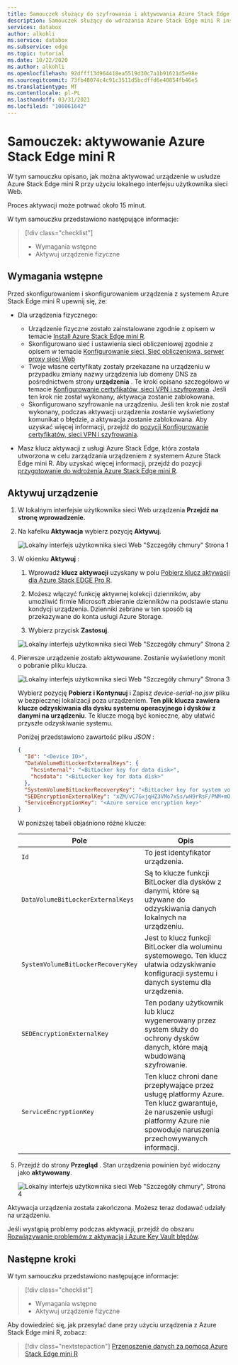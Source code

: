 ```yaml
---
title: Samouczek służący do szyfrowania i aktywowania Azure Stack Edge mini R urządzenia w Azure Portal | Microsoft Docs
description: Samouczek służący do wdrażania Azure Stack Edge mini R instruuje użytkownika o zaszyfrowaniu i aktywowaniu urządzenia fizycznego.
services: databox
author: alkohli
ms.service: databox
ms.subservice: edge
ms.topic: tutorial
ms.date: 10/22/2020
ms.author: alkohli
ms.openlocfilehash: 92dfff13d964418ea5519d30c7a1b91621d5e98e
ms.sourcegitcommit: 73fb48074c4c91c3511d5bcdffd6e40854fb46e5
ms.translationtype: MT
ms.contentlocale: pl-PL
ms.lasthandoff: 03/31/2021
ms.locfileid: "106061642"
---
```

# <a name="tutorial-activate-azure-stack-edge-mini-r"></a>Samouczek: aktywowanie Azure Stack Edge mini R

W tym samouczku opisano, jak można aktywować urządzenie w usłudze Azure Stack Edge mini R przy użyciu lokalnego interfejsu użytkownika sieci Web.

Proces aktywacji może potrwać około 15 minut.

W tym samouczku przedstawiono następujące informacje:

> [!div class="checklist"]
> * Wymagania wstępne
> * Aktywuj urządzenie fizyczne

## <a name="prerequisites"></a>Wymagania wstępne

Przed skonfigurowaniem i skonfigurowaniem urządzenia z systemem Azure Stack Edge mini R upewnij się, że:

* Dla urządzenia fizycznego: 
    
    - Urządzenie fizyczne zostało zainstalowane zgodnie z opisem w temacie [Install Azure Stack Edge mini R](azure-stack-edge-mini-r-deploy-install.md).
    - Skonfigurowano sieć i ustawienia sieci obliczeniowej zgodnie z opisem w temacie [Konfigurowanie sieci, Sieć obliczeniowa, serwer proxy sieci Web](azure-stack-edge-mini-r-deploy-configure-network-compute-web-proxy.md)
    - Twoje własne certyfikaty zostały przekazane na urządzeniu w przypadku zmiany nazwy urządzenia lub domeny DNS za pośrednictwem strony **urządzenia** . Te kroki opisano szczegółowo w temacie [Konfigurowanie certyfikatów, sieci VPN i szyfrowania](azure-stack-edge-mini-r-deploy-configure-certificates-vpn-encryption.md). Jeśli ten krok nie został wykonany, aktywacja zostanie zablokowana.
    - Skonfigurowano szyfrowanie na urządzeniu. Jeśli ten krok nie został wykonany, podczas aktywacji urządzenia zostanie wyświetlony komunikat o błędzie, a aktywacja zostanie zablokowana. Aby uzyskać więcej informacji, przejdź do [pozycji Konfigurowanie certyfikatów, sieci VPN i szyfrowania](azure-stack-edge-mini-r-deploy-configure-certificates-vpn-encryption.md).
    
* Masz klucz aktywacji z usługi Azure Stack Edge, która została utworzona w celu zarządzania urządzeniem z systemem Azure Stack Edge mini R. Aby uzyskać więcej informacji, przejdź do pozycji [przygotowanie do wdrożenia Azure Stack Edge mini R](azure-stack-edge-mini-r-deploy-prep.md).


## <a name="activate-the-device"></a>Aktywuj urządzenie

1. W lokalnym interfejsie użytkownika sieci Web urządzenia **Przejdź na stronę wprowadzenie.**
2. Na kafelku **Aktywacja** wybierz pozycję **Aktywuj**. 

    ![Lokalny interfejs użytkownika sieci Web "Szczegóły chmury" Strona 1](./media/azure-stack-edge-mini-r-deploy-activate/activation-1.png)
    
3. W okienku **Aktywuj** :
    1. Wprowadź **klucz aktywacji** uzyskany w polu [Pobierz klucz aktywacji dla Azure Stack EDGE Pro R](azure-stack-edge-pro-r-deploy-prep.md#get-the-activation-key).

    1. Możesz włączyć funkcję aktywnej kolekcji dzienników, aby umożliwić firmie Microsoft zbieranie dzienników na podstawie stanu kondycji urządzenia. Dzienniki zebrane w ten sposób są przekazywane do konta usługi Azure Storage.
    
    1. Wybierz przycisk **Zastosuj**.

    ![Lokalny interfejs użytkownika sieci Web "Szczegóły chmury" Strona 2](./media/azure-stack-edge-mini-r-deploy-activate/activation-2.png)


5. Pierwsze urządzenie zostało aktywowane. Zostanie wyświetlony monit o pobranie pliku klucza.
    
    ![Lokalny interfejs użytkownika sieci Web "Szczegóły chmury" Strona 3](./media/azure-stack-edge-mini-r-deploy-activate/activation-3.png)
    
    Wybierz pozycję **Pobierz i Kontynuuj** i Zapisz *device-serial-no.jsw* pliku w bezpiecznej lokalizacji poza urządzeniem. **Ten plik klucza zawiera klucze odzyskiwania dla dysku systemu operacyjnego i dysków z danymi na urządzeniu**. Te klucze mogą być konieczne, aby ułatwić przyszłe odzyskiwanie systemu.

    Poniżej przedstawiono zawartość pliku *JSON* :

        
    ```json
    {
      "Id": "<Device ID>",
      "DataVolumeBitLockerExternalKeys": {
        "hcsinternal": "<BitLocker key for data disk>",
        "hcsdata": "<BitLocker key for data disk>"
      },
      "SystemVolumeBitLockerRecoveryKey": "<BitLocker key for system volume>",
      "SEDEncryptionExternalKey": "xZM/vC7GxjqHZ3VMo7xSs/wH9rRsF/PNM+mOsZ+GaL0=",
      "ServiceEncryptionKey": "<Azure service encryption key>"
    }
    ```        
 
    W poniższej tabeli objaśniono różne klucze:
    
    |Pole  |Opis  |
    |---------|---------|
    |`Id`    | To jest identyfikator urządzenia.        |
    |`DataVolumeBitLockerExternalKeys`|Są to klucze funkcji BitLocker dla dysków z danymi, które są używane do odzyskiwania danych lokalnych na urządzeniu.|
    |`SystemVolumeBitLockerRecoveryKey`| Jest to klucz funkcji BitLocker dla woluminu systemowego. Ten klucz ułatwia odzyskiwanie konfiguracji systemu i danych systemu dla urządzenia. |
    |`SEDEncryptionExternalKey`| Ten podany użytkownik lub klucz wygenerowany przez system służy do ochrony dysków danych, które mają wbudowaną szyfrowanie. |
    |`ServiceEncryptionKey`| Ten klucz chroni dane przepływające przez usługę platformy Azure. Ten klucz gwarantuje, że naruszenie usługi platformy Azure nie spowoduje naruszenia przechowywanych informacji. |

6. Przejdź do strony **Przegląd** . Stan urządzenia powinien być widoczny jako **aktywowany**.

    ![Lokalny interfejs użytkownika sieci Web "Szczegóły chmury", Strona 4](./media/azure-stack-edge-mini-r-deploy-activate/activation-4.png)
 
Aktywacja urządzenia została zakończona. Możesz teraz dodawać udziały na urządzeniu.

Jeśli wystąpią problemy podczas aktywacji, przejdź do obszaru [Rozwiązywanie problemów z aktywacją i Azure Key Vault błędów](azure-stack-edge-gpu-troubleshoot-activation.md#activation-errors).

## <a name="next-steps"></a>Następne kroki

W tym samouczku przedstawiono następujące informacje:

> [!div class="checklist"]
> * Wymagania wstępne
> * Aktywuj urządzenie fizyczne

Aby dowiedzieć się, jak przesyłać dane przy użyciu urządzenia z Azure Stack Edge mini R, zobacz:

> [!div class="nextstepaction"]
> [Przenoszenie danych za pomocą Azure Stack Edge mini R](./azure-stack-edge-gpu-deploy-add-shares.md)